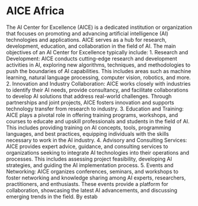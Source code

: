 # AICE Africa

The AI Center for Excellence (AICE) is a dedicated institution or organization that focuses on promoting and advancing artificial intelligence (AI) technologies and applications. AICE serves as a hub for research, development, education, and collaboration in the field of AI.
The main objectives of an AI Center for Excellence typically include:
	1.	Research and Development: AICE conducts cutting-edge research and development activities in AI, exploring new algorithms, techniques, and methodologies to push the boundaries of AI capabilities. This includes areas such as machine learning, natural language processing, computer vision, robotics, and more.
	2.	Innovation and Industry Collaboration: AICE works closely with industries to identify their AI needs, provide consultancy, and facilitate collaborations to develop AI solutions that address real-world challenges. Through partnerships and joint projects, AICE fosters innovation and supports technology transfer from research to industry.
	3.	Education and Training: AICE plays a pivotal role in offering training programs, workshops, and courses to educate and upskill professionals and students in the field of AI. This includes providing training on AI concepts, tools, programming languages, and best practices, equipping individuals with the skills necessary to work in the AI industry.
	4.	Advisory and Consulting Services: AICE provides expert advice, guidance, and consulting services to organizations seeking to integrate AI technologies into their operations and processes. This includes assessing project feasibility, developing AI strategies, and guiding the AI implementation process.
	5.	Events and Networking: AICE organizes conferences, seminars, and workshops to foster networking and knowledge sharing among AI experts, researchers, practitioners, and enthusiasts. These events provide a platform for collaboration, showcasing the latest AI advancements, and discussing emerging trends in the field.
By estab
